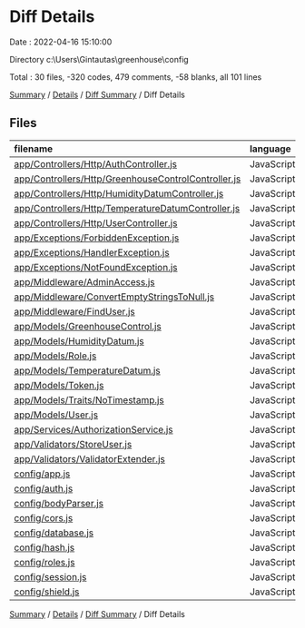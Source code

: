 # Diff Details

Date : 2022-04-16 15:10:00

Directory c:\Users\Gintautas\greenhouse\config

Total : 30 files,  -320 codes, 479 comments, -58 blanks, all 101 lines

[Summary](results.md) / [Details](details.md) / [Diff Summary](diff.md) / Diff Details

## Files
| filename | language | code | comment | blank | total |
| :--- | :--- | ---: | ---: | ---: | ---: |
| [app/Controllers/Http/AuthController.js](/app/Controllers/Http/AuthController.js) | JavaScript | -29 | -22 | -8 | -59 |
| [app/Controllers/Http/GreenhouseControlController.js](/app/Controllers/Http/GreenhouseControlController.js) | JavaScript | -92 | -16 | -15 | -123 |
| [app/Controllers/Http/HumidityDatumController.js](/app/Controllers/Http/HumidityDatumController.js) | JavaScript | -18 | -16 | -5 | -39 |
| [app/Controllers/Http/TemperatureDatumController.js](/app/Controllers/Http/TemperatureDatumController.js) | JavaScript | -18 | -16 | -5 | -39 |
| [app/Controllers/Http/UserController.js](/app/Controllers/Http/UserController.js) | JavaScript | -142 | -63 | -19 | -224 |
| [app/Exceptions/ForbiddenException.js](/app/Exceptions/ForbiddenException.js) | JavaScript | -13 | 0 | -5 | -18 |
| [app/Exceptions/HandlerException.js](/app/Exceptions/HandlerException.js) | JavaScript | -23 | -27 | -8 | -58 |
| [app/Exceptions/NotFoundException.js](/app/Exceptions/NotFoundException.js) | JavaScript | -13 | 0 | -5 | -18 |
| [app/Middleware/AdminAccess.js](/app/Middleware/AdminAccess.js) | JavaScript | -12 | -8 | -5 | -25 |
| [app/Middleware/ConvertEmptyStringsToNull.js](/app/Middleware/ConvertEmptyStringsToNull.js) | JavaScript | -14 | 0 | -4 | -18 |
| [app/Middleware/FindUser.js](/app/Middleware/FindUser.js) | JavaScript | -14 | -8 | -5 | -27 |
| [app/Models/GreenhouseControl.js](/app/Models/GreenhouseControl.js) | JavaScript | -8 | -1 | -4 | -13 |
| [app/Models/HumidityDatum.js](/app/Models/HumidityDatum.js) | JavaScript | -8 | -1 | -4 | -13 |
| [app/Models/Role.js](/app/Models/Role.js) | JavaScript | -10 | -1 | -4 | -15 |
| [app/Models/TemperatureDatum.js](/app/Models/TemperatureDatum.js) | JavaScript | -8 | -1 | -4 | -13 |
| [app/Models/Token.js](/app/Models/Token.js) | JavaScript | -5 | -1 | -4 | -10 |
| [app/Models/Traits/NoTimestamp.js](/app/Models/Traits/NoTimestamp.js) | JavaScript | -14 | 0 | -3 | -17 |
| [app/Models/User.js](/app/Models/User.js) | JavaScript | -34 | -16 | -12 | -62 |
| [app/Services/AuthorizationService.js](/app/Services/AuthorizationService.js) | JavaScript | -26 | 0 | -5 | -31 |
| [app/Validators/StoreUser.js](/app/Validators/StoreUser.js) | JavaScript | -23 | 0 | -6 | -29 |
| [app/Validators/ValidatorExtender.js](/app/Validators/ValidatorExtender.js) | JavaScript | -15 | 0 | -5 | -20 |
| [config/app.js](/config/app.js) | JavaScript | 45 | 177 | 22 | 244 |
| [config/auth.js](/config/auth.js) | JavaScript | 37 | 52 | 7 | 96 |
| [config/bodyParser.js](/config/bodyParser.js) | JavaScript | 29 | 119 | 10 | 158 |
| [config/cors.js](/config/cors.js) | JavaScript | 9 | 72 | 7 | 88 |
| [config/database.js](/config/database.js) | JavaScript | 33 | 42 | 7 | 82 |
| [config/hash.js](/config/hash.js) | JavaScript | 11 | 34 | 5 | 50 |
| [config/roles.js](/config/roles.js) | JavaScript | 5 | 0 | 2 | 7 |
| [config/session.js](/config/session.js) | JavaScript | 23 | 70 | 9 | 102 |
| [config/shield.js](/config/shield.js) | JavaScript | 27 | 110 | 8 | 145 |

[Summary](results.md) / [Details](details.md) / [Diff Summary](diff.md) / Diff Details
